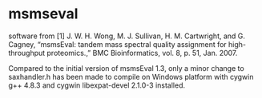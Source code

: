 msmseval
========

software from 
[1] J. W. H. Wong, M. J. Sullivan, H. M. Cartwright, and G. Cagney, “msmsEval: tandem mass spectral quality assignment for high-throughput proteomics.,” BMC Bioinformatics, vol. 8, p. 51, Jan. 2007.

Compared to the initial version of msmsEval 1.3, only a minor change to saxhandler.h has been made to compile on Windows platform with cygwin g++ 4.8.3 and cygwin libexpat-devel 2.1.0-3 installed.
